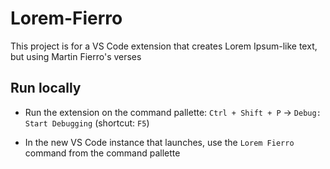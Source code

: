 # Lorem-Fierro

This project is for a VS Code extension that creates Lorem Ipsum-like text, but using Martin Fierro's verses

## Run locally

- Run the extension on the command pallette: `Ctrl + Shift + P` -> `Debug: Start Debugging` (shortcut: `F5`)

- In the new VS Code instance that launches, use the `Lorem Fierro` command from the command pallette
